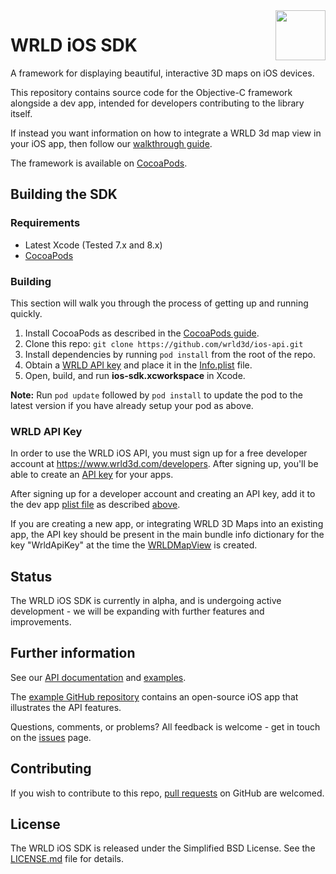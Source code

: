 <a href="https://www.wrld3d.com/">
    <img src="https://cdn2.wrld3d.com/wp-content/uploads/2017/04/WRLD_Blue.png"  align="right" height="80px" />
</a>

# WRLD iOS SDK
A framework for displaying beautiful, interactive 3D maps on iOS devices.

This repository contains source code for the Objective-C framework alongside a dev app, intended for developers contributing to the library itself.

If instead you want information on how to integrate a WRLD 3d map view in your iOS app, then follow our [walkthrough guide](https://docs.eegeo.com/ios/latest/docs/api/walkthrough/).

The framework is available on [CocoaPods](https://cocoapods.org/pods/wrld).

## Building the SDK

### Requirements
* Latest Xcode (Tested 7.x and 8.x)
* [CocoaPods](https://guides.cocoapods.org/using/getting-started.html)

### Building
This section will walk you through the process of getting up and running quickly.

1.  Install CocoaPods as described in the [CocoaPods guide](https://guides.cocoapods.org/using/getting-started.html#getting-started).
2.  Clone this repo: `git clone https://github.com/wrld3d/ios-api.git`
3.  Install dependencies by running `pod install` from the root of the repo.
4.  Obtain a [WRLD API key](https://www.wrld3d.com/developers/apikeys) and place it in the [Info.plist](https://github.com/wrld3d/ios-api/blob/master/DevApp/Info.plist#L49) file.
5.  Open, build, and run **ios-sdk.xcworkspace** in Xcode.

**Note:** Run `pod update` followed by `pod install` to update the pod to the latest version if you have already setup your pod as above.

### WRLD API Key 
In order to use the WRLD iOS API, you must sign up for a free developer account at https://www.wrld3d.com/developers. After signing up, you'll be able to create an [API key](https://www.wrld3d.com/developers/apikeys) for your apps. 

After signing up for a developer account and creating an API key, add it to the dev app [plist file](https://github.com/wrld3d/ios-api/blob/master/DevApp/Info.plist#L49) as described [above](#getting-started).

If you are creating a new app, or integrating WRLD 3D Maps into an existing app, the API key should be present in the main bundle info dictionary for the key "WrldApiKey" at the time the [WRLDMapView](https://github.com/wrld3d/ios-api/blob/master/src/private/WRLDMapView.mm) is created.

## Status
The WRLD iOS SDK is currently in alpha, and is undergoing active development - we will be expanding with further features and improvements.


## Further information

See our [API documentation](https://docs.wrld3d.com/ios/latest/docs/api/) and [examples](https://docs.wrld3d.com/ios/latest/docs/examples/).

The [example GitHub repository](https://github.com/wrld3d/ios-api-example) contains an open-source iOS app that illustrates the API features.

Questions, comments, or problems? All feedback is welcome - get in touch on the [issues](https://github.com/wrld3d/ios-api/issues) page.

## Contributing
If you wish to contribute to this repo, [pull requests](https://github.com/wrld3d/ios-api/pulls) on GitHub are welcomed.

## License
The WRLD iOS SDK is released under the Simplified BSD License. See the [LICENSE.md](https://github.com/wrld3d/ios-api/blob/master/LICENSE.md) file for details.
